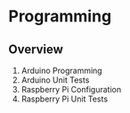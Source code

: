 
# Programming

## Overview

1. Arduino Programming
2. Arduino Unit Tests
3. Raspberry Pi Configuration
4. Raspberry Pi Unit Tests
